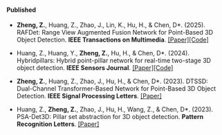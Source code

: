 #### Published

- <strong>Zheng, Z.</strong>, Huang, Z., Zhao, J., Lin, K., Hu, H., & Chen, D*. (2025). RAFDet: Range View Augmented Fusion Network for Point-Based 3D Object Detection. <strong>IEEE Transactions on Multimedia</strong>. [[Paper]](https://doi.org/10.1109/TMM.2025.3535289)[[Code]](https://github.com/microjie372/RAFDet)

- Huang, Z., Huang, Y., <strong>Zheng, Z.</strong>, Hu, H., & Chen, D*. (2024). Hybridpillars: Hybrid point-pillar network for real-time two-stage 3D object detection. <strong>IEEE Sensors Journal</strong>. [[Paper]](https://doi.org/10.1109/JSEN.2024.3468646)[[Code]](https://github.com/huangzhicong3/HybridPillars)

- <strong>Zheng, Z.</strong>, Huang, Z., Zhao, J., Hu, H., & Chen, D*. (2023). DTSSD: Dual-Channel Transformer-Based Network for Point-Based 3D Object Detection. <strong>IEEE Signal Processing Letters</strong>. [[Paper]](https://doi.org/10.1109/LSP.2023.3283468)

- Huang, Z., <strong>Zheng, Z.</strong>, Zhao, J., Hu, H., Wang, Z., & Chen, D*. (2023). PSA-Det3D: Pillar set abstraction for 3D object detection. <strong>Pattern Recognition Letters</strong>. [[Paper]](https://doi.org/10.1016/j.patrec.2023.03.016)

